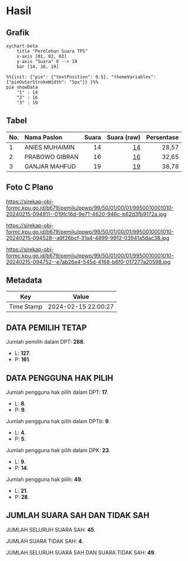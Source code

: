 # Hasil

## Grafik

```mermaid
xychart-beta
    title "Perolehan Suara TPS"
    x-axis [01, 02, 03]
    y-axis "Suara" 0 --> 19
    bar [14, 16, 19]
```

```mermaid
%%{init: {"pie": {"textPosition": 0.5}, "themeVariables": {"pieOuterStrokeWidth": "5px"}} }%%
pie showData
    "1" : 14
    "2" : 16
    "3" : 19
```

## Tabel

| No. | Nama Paslon    | Suara | Suara (raw) | Persentase |
|:--- |:-------------- | -----:| -----------:| ----------:|
| 1   | ANIES MUHAIMIN | 14    | [14][p-1]   | 28,57      |
| 2   | PRABOWO GIBRAN | 16    | [16][p-2]   | 32,65      |
| 3   | GANJAR MAHFUD  | 19    | [19][p-3]   | 38,78      |


[p-1]: https://github.com/gigit-pemilu/pemilu-2024-99-luar-negeri/blob/main/pilpres/hitung-suara/sub/99-luar-negeri/sub/50-houston-amerika-serikat/sub/01-houston-amerika-serikat/sub/0001-houston-amerika-serikat/sub/010-ksk-006/sub/paslon-1.txt
[p-2]: https://github.com/gigit-pemilu/pemilu-2024-99-luar-negeri/blob/main/pilpres/hitung-suara/sub/99-luar-negeri/sub/50-houston-amerika-serikat/sub/01-houston-amerika-serikat/sub/0001-houston-amerika-serikat/sub/010-ksk-006/sub/paslon-2.txt
[p-3]: https://github.com/gigit-pemilu/pemilu-2024-99-luar-negeri/blob/main/pilpres/hitung-suara/sub/99-luar-negeri/sub/50-houston-amerika-serikat/sub/01-houston-amerika-serikat/sub/0001-houston-amerika-serikat/sub/010-ksk-006/sub/paslon-3.txt

## Foto C Plano

https://sirekap-obj-formc.kpu.go.id/b679/pemilu/ppwp/99/50/01/00/01/9950010001010-20240215-094911--019fc16d-9e71-4620-946c-b62d3fb9172a.jpg

https://sirekap-obj-formc.kpu.go.id/b679/pemilu/ppwp/99/50/01/00/01/9950010001010-20240215-094528--a9f26bcf-31a4-4899-9912-03941a5dac38.jpg

https://sirekap-obj-formc.kpu.go.id/b679/pemilu/ppwp/99/50/01/00/01/9950010001010-20240215-094752--e7ab26e4-545d-4168-b6f0-017277a20598.jpg


## Metadata

| Key        | Value               |
| ---------- | ------------------- |
| Time Stamp | 2024-02-15 22:00:27 |


## DATA PEMILIH TETAP

Jumlah pemilih dalam DPT: **288**.
 * L: **127**.
 * P: **161**.

## DATA PENGGUNA HAK PILIH

Jumlah pengguna hak pilih dalam DPT: **17**.
 * L: **8**.
 * P: **9**.

Jumlah pengguna hak pilih dalam DPTb: **9**.
 * L: **4**.
 * P: **5**.

Jumlah pengguna hak pilih dalam DPK: **23**.
 * L: **9**.
 * P: **14**.

Jumlah pengguna hak pilih: **49**.
 * L: **21**.
 * P: **28**.

## JUMLAH SUARA SAH DAN TIDAK SAH

JUMLAH SELURUH SUARA SAH: **45**.

JUMLAH SUARA TIDAK SAH: **4**.

JUMLAH SELURUH SUARA SAH DAN SUARA TIDAK SAH: **49**.


